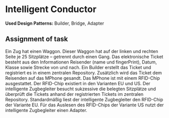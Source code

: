 # Intelligent Conductor

**Used Design Patterns:** Builder, Bridge, Adapter

## Assignment of task
Ein Zug hat einen Waggon. Dieser Waggon hat auf der linken und rechten Seite je 25 Sitzplätze –
getrennt durch einen Gang. Das elektronische Ticket besteht aus den Informationen Reisender
(name und fingerPrint), Datum, Klasse sowie Strecke von und nach. Ein Builder erstellt das Ticket
und registriert es in einem zentralen Repository. Zusätzlich wird das Ticket dem Reisenden auf das
MPhone gesandt. Das MPhone ist mit einem RFID-Chip ausgestattet. Der RFID-Chip existiert in den
Varianten EU und US. Der intelligente Zugbegleiter besucht sukzessive die belegten Sitzplätze und
überprüft die Tickets anhand der registrierten Tickets im zentralen Repository. Standardmäßig
liest der intelligente Zugbegleiter den RFID-Chip der Variante EU. Für das Auslesen des RFID-Chips
der Variante US nutzt der intelligente Zugbegleiter einen Adapter.
